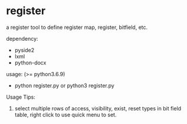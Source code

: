 # register
a register tool to define register map, register, bitfield, etc.

dependency:
- pyside2
- lxml
- python-docx

usage: (>= python3.6.9)
- python register.py or python3 register.py

Usage Tips:
1. select multiple rows of access, visibility, exist, reset types in bit field table, right click to use quick menu to set.